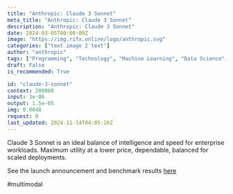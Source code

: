 ```yaml
---
title: "Anthropic: Claude 3 Sonnet"
meta_title: "Anthropic: Claude 3 Sonnet"
description: "Anthropic: Claude 3 Sonnet"
date: 2024-03-05T00:00:00Z
image: "https://img.rifx.online/logo/anthropic.svg"
categories: ["text image 2 text"]
author: "anthropic"
tags: ["Programming", "Technology", "Machine Learning", "Data Science", "Chatbots"]
draft: False
is_recommended: True

id: "claude-3-sonnet"
context: 200000
input: 3e-06
output: 1.5e-05
img: 0.0048
request: 0
last_updated: 2024-11-14T04:05:16Z
---
```


Claude 3 Sonnet is an ideal balance of intelligence and speed for enterprise workloads. Maximum utility at a lower price, dependable, balanced for scaled deployments.

See the launch announcement and benchmark results [here](https://www.anthropic.com/news/claude-3-family)

#multimodal

